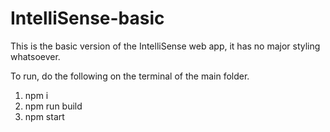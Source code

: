 # IntelliSense-basic

This is the basic version of the IntelliSense web app, it has no major styling whatsoever.

To run, do the following on the terminal of the main folder.

1. npm i
2. npm run build
3. npm start
